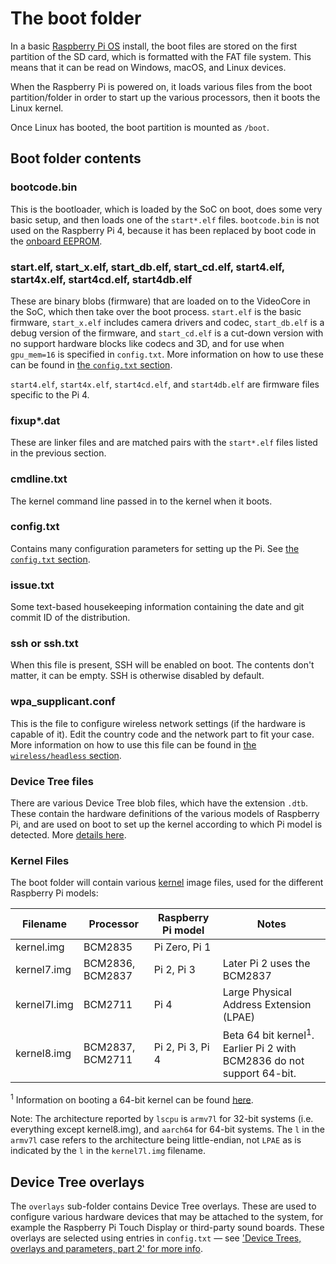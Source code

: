# The boot folder

In a basic [Raspberry Pi OS](../raspbian/README.md) install, the boot files are stored on the first partition of the SD card, which is formatted with the FAT file system. This means that it can be read on Windows, macOS, and Linux devices.

When the Raspberry Pi is powered on, it loads various files from the boot partition/folder in order to start up the various processors, then it boots the Linux kernel.

Once Linux has booted, the boot partition is mounted as `/boot`.

## Boot folder contents

### bootcode.bin

This is the bootloader, which is loaded by the SoC on boot, does some very basic setup, and then loads one of the `start*.elf` files. `bootcode.bin` is not used on the Raspberry Pi 4, because it has been replaced by boot code in the [onboard EEPROM](../hardware/raspberrypi/booteeprom.md).

### start.elf, start_x.elf, start_db.elf, start_cd.elf, start4.elf, start4x.elf, start4cd.elf, start4db.elf

These are binary blobs (firmware) that are loaded on to the VideoCore in the SoC, which then take over the boot process.
`start.elf` is the basic firmware, `start_x.elf` includes camera drivers and codec, `start_db.elf` is a debug version of the firmware, and `start_cd.elf` is a cut-down version with no support hardware blocks like codecs and 3D, and for use when `gpu_mem=16` is specified in `config.txt`. More information on how to use these can be found in [the `config.txt` section](./config-txt/boot.md).

`start4.elf`, `start4x.elf`, `start4cd.elf`, and `start4db.elf` are firmware files specific to the Pi 4.

### fixup*.dat

These are linker files and are matched pairs with the `start*.elf` files listed in the previous section.

### cmdline.txt

The kernel command line passed in to the kernel when it boots.

### config.txt

Contains many configuration parameters for setting up the Pi. See [the `config.txt` section](./config-txt/README.md).

### issue.txt

Some text-based housekeeping information containing the date and git commit ID of the distribution.

### ssh or ssh.txt

When this file is present, SSH will be enabled on boot. The contents don't matter, it can be empty. SSH is otherwise disabled by default.

### wpa_supplicant.conf

This is the file to configure wireless network settings (if the hardware is capable of it). Edit the country code and the network part to fit your case. More information on how to use this file can be found in [the `wireless/headless` section](./wireless/headless.md).

### Device Tree files

There are various Device Tree blob files, which have the extension `.dtb`. These contain the hardware definitions of the various models of Raspberry Pi, and are used on boot to set up the kernel according to which Pi model is detected. More [details here](device-tree.md#part3.1).

### Kernel Files

The boot folder will contain various [kernel](../linux/kernel/README.md) image files, used for the different Raspberry Pi models:

| Filename | Processor | Raspberry Pi model | Notes |
| ---------| ----------|-----------------|-------|
| kernel.img | BCM2835 | Pi Zero, Pi 1 | |
| kernel7.img| BCM2836, BCM2837 | Pi 2, Pi 3 | Later Pi 2 uses the BCM2837 |
| kernel7l.img | BCM2711 | Pi 4 | Large Physical Address Extension (LPAE)|
| kernel8.img  | BCM2837, BCM2711 | Pi 2, Pi 3, Pi 4 | Beta 64 bit kernel<sup>1</sup>. Earlier Pi 2 with BCM2836 do not support 64-bit. |

<sup>1</sup> Information on booting a 64-bit kernel can be found [here](config-txt/boot.md).

Note: The architecture reported by `lscpu` is `armv7l` for 32-bit systems (i.e. everything except kernel8.img), and `aarch64` for 64-bit systems. The `l` in the `armv7l` case refers to the architecture being little-endian, not `LPAE` as is indicated by the `l` in the `kernel7l.img` filename.

## Device Tree overlays

The `overlays` sub-folder contains Device Tree overlays. These are used to configure various hardware devices that may be attached to the system, for example the Raspberry Pi Touch Display or third-party sound boards. These overlays are selected using entries in `config.txt` — see ['Device Trees, overlays and parameters, part 2' for more info](device-tree.md#part2).
